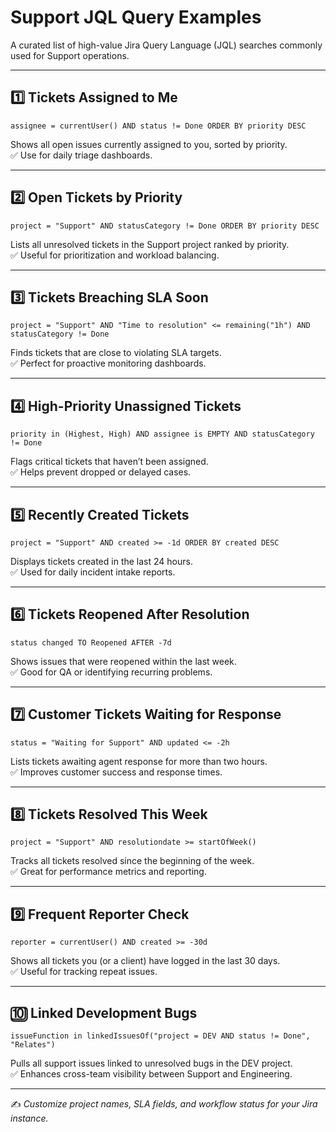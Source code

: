 # Support JQL Query Examples

A curated list of high-value Jira Query Language (JQL) searches commonly used for Support operations.

---

## 1️⃣ Tickets Assigned to Me

```
assignee = currentUser() AND status != Done ORDER BY priority DESC
```
Shows all open issues currently assigned to you, sorted by priority.  
✅ Use for daily triage dashboards.

---

## 2️⃣ Open Tickets by Priority

```
project = "Support" AND statusCategory != Done ORDER BY priority DESC
```
Lists all unresolved tickets in the Support project ranked by priority.  
✅ Useful for prioritization and workload balancing.

---

## 3️⃣ Tickets Breaching SLA Soon

```
project = "Support" AND "Time to resolution" <= remaining("1h") AND statusCategory != Done
```
Finds tickets that are close to violating SLA targets.  
✅ Perfect for proactive monitoring dashboards.

---

## 4️⃣ High-Priority Unassigned Tickets

```
priority in (Highest, High) AND assignee is EMPTY AND statusCategory != Done
```
Flags critical tickets that haven’t been assigned.  
✅ Helps prevent dropped or delayed cases.

---

## 5️⃣ Recently Created Tickets

```
project = "Support" AND created >= -1d ORDER BY created DESC
```
Displays tickets created in the last 24 hours.  
✅ Used for daily incident intake reports.

---

## 6️⃣ Tickets Reopened After Resolution

```
status changed TO Reopened AFTER -7d
```
Shows issues that were reopened within the last week.  
✅ Good for QA or identifying recurring problems.

---

## 7️⃣ Customer Tickets Waiting for Response

```
status = "Waiting for Support" AND updated <= -2h
```
Lists tickets awaiting agent response for more than two hours.  
✅ Improves customer success and response times.

---

## 8️⃣ Tickets Resolved This Week

```
project = "Support" AND resolutiondate >= startOfWeek()
```
Tracks all tickets resolved since the beginning of the week.  
✅ Great for performance metrics and reporting.

---

## 9️⃣ Frequent Reporter Check

```
reporter = currentUser() AND created >= -30d
```
Shows all tickets you (or a client) have logged in the last 30 days.  
✅ Useful for tracking repeat issues.

---

## 🔟 Linked Development Bugs

```
issueFunction in linkedIssuesOf("project = DEV AND status != Done", "Relates")
```
Pulls all support issues linked to unresolved bugs in the DEV project.  
✅ Enhances cross-team visibility between Support and Engineering.

---

✍️ _Customize project names, SLA fields, and workflow status for your Jira instance._

